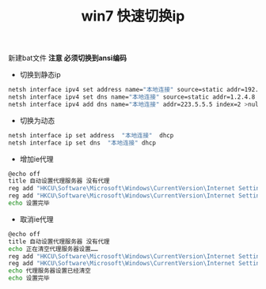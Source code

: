 ﻿---
layout: post
title: win7 快速切换ip
key: win7 快速切换ip
tags: bash
---

新建bat文件
**注意 必须切换到ansi编码**

* 切换到静态ip

```bash
netsh interface ipv4 set address name="本地连接" source=static addr=192.168.10.199 mask=255.255.255.0 gateway=192.168.10.1 gwmetric=0 >nul
netsh interface ipv4 set dns name="本地连接" source=static addr=1.2.4.8 register=PRIMARY >nul
netsh interface ipv4 add dns name="本地连接" addr=223.5.5.5 index=2 >nul
```

* 切换为动态

```bash
netsh interface ip set address  "本地连接"  dhcp
netsh interface ip set dns  "本地连接" dhcp
```

* 增加ie代理

```bash
@echo off
title 自动设置代理服务器 没有代理
reg add "HKCU\Software\Microsoft\Windows\CurrentVersion\Internet Settings" /v ProxyEnable /t REG_DWORD /d 1 /f
reg add "HKCU\Software\Microsoft\Windows\CurrentVersion\Internet Settings" /v ProxyServer /d "127.0.0.1:1080" /f
echo 设置完毕
```

* 取消ie代理

```bash
@echo off
title 自动设置代理服务器 没有代理
echo 正在清空代理服务器设置……
reg add "HKCU\Software\Microsoft\Windows\CurrentVersion\Internet Settings" /v ProxyEnable /t REG_DWORD /d 0 /f
reg add "HKCU\Software\Microsoft\Windows\CurrentVersion\Internet Settings" /v ProxyServer /d "" /f
echo 代理服务器设置已经清空
echo 设置完毕
```
